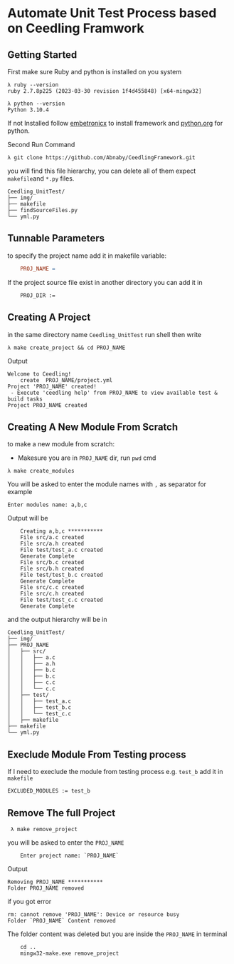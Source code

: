 # Automate Unit Test Process based on Ceedling Framwork  
## Getting Started
First make sure Ruby and python is installed on you system 
``` 
λ ruby --version 
ruby 2.7.8p225 (2023-03-30 revision 1f4d455848) [x64-mingw32]
```
``` 
λ python --version
Python 3.10.4
```
If not Installed follow [embetronicx](https://embetronicx.com/tutorials/unit_testing/unit-testing-in-c-part-3-ceedling-installation/) to install framework and [python.org](https://www.python.org/) for python.

Second Run Command 
```
λ git clone https://github.com/Abnaby/CeedlingFramework.git
```
you will find this file hierarchy, you can delete all of them expect `makefile`and `*.py` files.
```
Ceedling_UnitTest/
├── img/
├── makefile
├── findSourceFiles.py
└── yml.py
```
## Tunnable Parameters
to specify the project name add it in makefile variable: 
```makefile 
    PROJ_NAME = 
```
If the project source file exist in another directory you can add it in 
```
    PROJ_DIR :=  
```
## Creating A Project
in the same directory name `Ceedling_UnitTest` run shell then write 
```
λ make create_project && cd PROJ_NAME
```
Output 
```
Welcome to Ceedling!
    create  PROJ_NAME/project.yml
Project 'PROJ_NAME' created!
 - Execute 'ceedling help' from PROJ_NAME to view available test & build tasks
Project PROJ_NAME created
```

## Creating A New Module From Scratch 
to make a new module from scratch:
* Makesure you are in `PROJ_NAME` dir, run `pwd` cmd
```
λ make create_modules 
```
You will be asked to enter the module names with `,` as separator for example
```
Enter modules name: a,b,c
```
Output will be 
```
    Creating a,b,c ***********
    File src/a.c created
    File src/a.h created
    File test/test_a.c created
    Generate Complete
    File src/b.c created
    File src/b.h created
    File test/test_b.c created
    Generate Complete
    File src/c.c created
    File src/c.h created
    File test/test_c.c created
    Generate Complete
```
and the output hierarchy will be in 
```
Ceedling_UnitTest/
├── img/
├── PROJ_NAME
│   ├── src/
│   │   ├── a.c
│   │   ├── a.h
│   │   ├── b.c
│   │   ├── b.c
│   │   ├── c.c
│   │   └── c.c
│   ├── test/
│   │   ├── test_a.c
│   │   ├── test_b.c
│   │   └── test_c.c
│   ├── makefile
├── makefile
└── yml.py
```

## Execlude Module From Testing process 
If I need to execlude the module from testing process e.g. `test_b` add it in `makefile`
```
EXCLUDED_MODULES := test_b
```
## Remove The full Project
```
 λ make remove_project
```
you will be asked to enter the `PROJ_NAME`
```
    Enter project name: `PROJ_NAME`
```
Output 
```
Removing PROJ_NAME ***********
Folder PROJ_NAME removed
```
if you got error 
```
rm: cannot remove 'PROJ_NAME': Device or resource busy
Folder `PROJ_NAME` Content removed
```
The folder content was deleted but you are inside the `PROJ_NAME` in terminal
```
    cd .. 
    mingw32-make.exe remove_project
```


